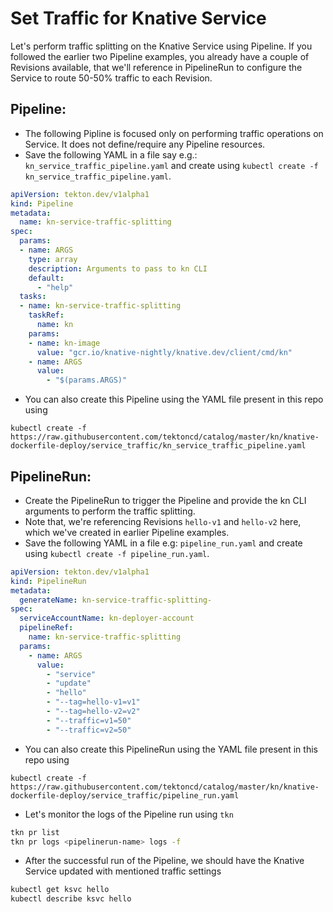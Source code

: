 # Set Traffic for Knative Service

Let's perform traffic splitting on the Knative Service using Pipeline.
If you followed the earlier two Pipeline examples, you already have a couple of Revisions available, that we'll reference in PipelineRun to
configure the Service to route 50-50% traffic to each Revision.

## Pipeline:

- The following Pipline is focused only on performing traffic operations
  on Service. It does not define/require any Pipeline resources.
- Save the following YAML in a file say e.g.: `kn_service_traffic_pipeline.yaml` and create using
 `kubectl create -f kn_service_traffic_pipeline.yaml`.

```yaml
apiVersion: tekton.dev/v1alpha1
kind: Pipeline
metadata:
  name: kn-service-traffic-splitting
spec:
  params:
  - name: ARGS
    type: array
    description: Arguments to pass to kn CLI
    default:
      - "help"
  tasks:
  - name: kn-service-traffic-splitting
    taskRef:
      name: kn
    params:
    - name: kn-image
      value: "gcr.io/knative-nightly/knative.dev/client/cmd/kn"
    - name: ARGS
      value:
        - "$(params.ARGS)"
```

 - You can also create this Pipeline using the YAML file present in this repo using
```
kubectl create -f https://raw.githubusercontent.com/tektoncd/catalog/master/kn/knative-dockerfile-deploy/service_traffic/kn_service_traffic_pipeline.yaml
```

## PipelineRun:

- Create the PipelineRun to trigger the Pipeline and provide the kn CLI arguments to perform the traffic splitting.
- Note that, we're referencing Revisions `hello-v1` and `hello-v2` here, which we've created in earlier Pipeline examples.
- Save the following YAML in a file e.g: `pipeline_run.yaml` and create using
 `kubectl create -f pipeline_run.yaml`.

```yaml
apiVersion: tekton.dev/v1alpha1
kind: PipelineRun
metadata:
  generateName: kn-service-traffic-splitting-
spec:
  serviceAccountName: kn-deployer-account
  pipelineRef:
    name: kn-service-traffic-splitting
  params:
    - name: ARGS
      value:
        - "service"
        - "update"
        - "hello"
        - "--tag=hello-v1=v1"
        - "--tag=hello-v2=v2"
        - "--traffic=v1=50"
        - "--traffic=v2=50"
```
- You can also create this PipelineRun using the YAML file present in this repo using
```
kubectl create -f https://raw.githubusercontent.com/tektoncd/catalog/master/kn/knative-dockerfile-deploy/service_traffic/pipeline_run.yaml
```

- Let's monitor the logs of the Pipeline run using `tkn`
```bash
tkn pr list
tkn pr logs <pipelinerun-name> logs -f
```

- After the successful run of the Pipeline, we should have the Knative Service updated with mentioned traffic settings
```bash
kubectl get ksvc hello
kubectl describe ksvc hello
```
